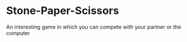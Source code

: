 # Stone-Paper-Scissors
An interesting game in which you can compete with your partner or the computer
